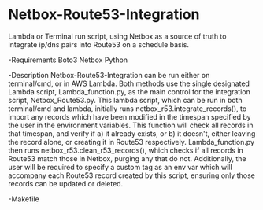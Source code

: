 # Netbox-Route53-Integration

Lambda or Terminal run script, using Netbox as a source of truth to integrate ip/dns pairs into Route53 on a schedule basis.

-Requirements
Boto3
Netbox
Python

-Description
Netbox-Route53-Integration can be run either on terminal/cmd, or in AWS Lambda. Both methods use the single designated Lambda
script, Lambda_function.py, as the main control for the integration script, Netbox_Route53.py. This lambda script, which can
be run in both terminal/cmd and lambda, initially runs netbox_r53.integrate_records(), to import any records which have been
modified in the timespan specified by the user in the environment variables. This function will check all records in that
timespan, and verify if a) it already exists, or b) it doesn't, either leaving the record alone, or creating it in Route53
respectively. Lambda_function.py then runs netbox_r53.clean_r53_records(), which checks if all records in Route53 match those
in Netbox, purging any that do not. Additionally, the user will be required to specify a custom tag as an env var which will accompany
each Route53 record created by this script, ensuring only those records can be updated or deleted.

-Makefile

